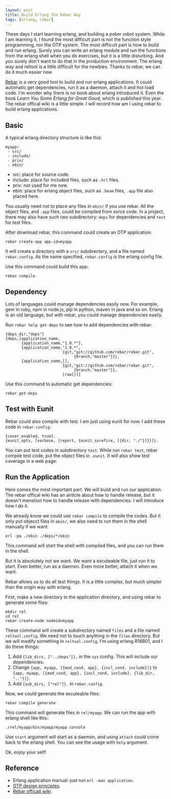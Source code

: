 ```yaml
---
layout: post
title: Build Erlang the Rebar Way
tags: [erlang, rebar]
---
```


These days I start learning erlang, and building a poker robot system. While I am learning it, I found the most difficult part is not the function style programming, nor the OTP system. The most difficult part is how to build and run erlang. Surely you can write an erlang module and run the functions from the erlang shell when you do exercises, but it is a little disturbing. And you surely don't want to do that in the production environment. The erlang way and reltool is a little difficult for the newbies. Thanks to rebar, we can do it much easier now.

[Rebar](https://github.com/basho/rebar) is a very good tool to build and run erlang applications. It could automatic get dependencies, run it as a daemon, attach it and hot load code. I'm wonder why there is no book about erlang introduced it. Even the book *Learn You Some Erlang for Great Good*, which is published this year. The rebar offical wiki is a little simple. I will record how am I using rebar to build erlang applications.

Basic
----------------------

A typical erlang directory structure is like this:

	myapp:
	 - src/
	 - include/
	 - priv/
	 - ebin/

* src: place for source code.
* include: place for included files, such as `.hrl` files.
* priv: not used for me now.
* ebin: place for erlang object files, such as `.beam` files, `.app` file also placed here.

You usually need not to place any files in `ebin/` if you use rebar. All the object files, and `.app` files, could be compiled from sorce code. In a project, there may also have such two subdirectory: `deps` for dependencies and `test` for test files.

After download rebar, this command could create an OTP application:

	rebar create-app app-id=myapp

It will create a directory with a `src/` subdirectory, and a file named `rebar.config`. As the name specified, `rebar.config` is the erlang config file.

Use this command could build this app:

	rebar compile

Dependency
----------------------

Lots of languages could manage dependencies easily now. For example, gem in ruby, npm in node.js, pip in python, maven in java and so on. Erlang is an old language, but with rebar, you could manage dependencies easily.

Run `rebar help get-deps` to see how to add dependencies with rebar:

	{deps_dir,"deps"}
	{deps,[application_name,
	       {application_name,"1.0.*"},
	       {application_name,"1.0.*",
	                         {git,"git://github.com/rebar/rebar.git",
	                              {branch,"master"}}},
	       {application_name,[],
	                         {git,"git://github.com/rebar/rebar.git",
	                              {branch,"master"}},
	                         [raw]}]}

Use this command to automatic get dependencies:

	rebar get-deps

Test with Eunit
--------------------------

Rebar could also compile with test. I am just using eunit for now. I add these code in `rebar.config`:

	{cover_enabled, true}.
	{eunit_opts, [verbose, {report, {eunit_surefire, [{dir, "./"}]}}]}.

You can put test codes in subdirectory `test`. While run `rebar test`, rebar compile test code, put the object files in `.eunit`. It will also show test coverage in a web page.

Run the Application
---------------------------

Here comes the most important part. We will build and run our application. The rebar offical wiki has an airticle about how to handle release, but it doesn't menstion how to handle release with dependencies. I will introduce how I do it.

We already know we could use `rebar compile` to compile the codes. But it only put objecct files in `ebin/`, we also need to run them in the shell manually if we want:

	erl -pa ./ebin ./deps/*/ebin

This command will start the shell with compiled files, and you can run them in the shell.

But it is absolutely not we want. We want a excuteable file, just run it to start. Even better, run as a daemon. Even more better, attach it when we want.

Rebar allows us to do all test things. It is a little complex, but much simpler than the origin way with erlang.

First, make a new directory in the application directory, and using rebar to generate some files:

	mkdir rel
	cd rel
	rebar create-node nodeid=myapp

These command will create a subdirectory named `files` and a file named `reltool.config`. We need not to touch anything in the `files` directory. But we will modify something in `reltool.config`. I'm using erlang R16B01, and I do these things:

1. Add `{lib_dirs, ["../deps"]},` in the `sys` config. This will include our dependencies.
2. Change `{app, myapp, [{mod_cond, app}, {incl_cond, include}]}` to `{app, myapp, [{mod_cond, app}, {incl_cond, include}, {lib_dir, ".."}]}`.
3. Add `{sub_dirs, ["rel"]}.` in `rebar.config`.

Now, we could generate the excuteable files:

	rebar compile generate

This command will generate files in `rel/myapp`. We can run the app with erlang shell like this:

	./rel/myapp/bin/myapp/myapp console

Use `start` argument will start as a daemon, and using `attach` could come back to the erlang shell. You can see the usage with `help` argument.

Ok, enjoy your self!

Reference
-------------------------

* Erlang application manual: just run `erl -man application`.
* [OTP design principles](http://www.erlang.org/doc/design_principles/users_guide.html).
* [Rebar officatl wiki](https://github.com/basho/rebar/wiki).

